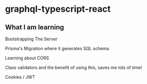 # graphql-typescript-react

## What I am learning
Bootstrapping The Server

Prisma's Migration where it generates SQL schema

Learning about CORS

Class validators and the benefit of using this, saves me lots of time!

Cookies / JWT